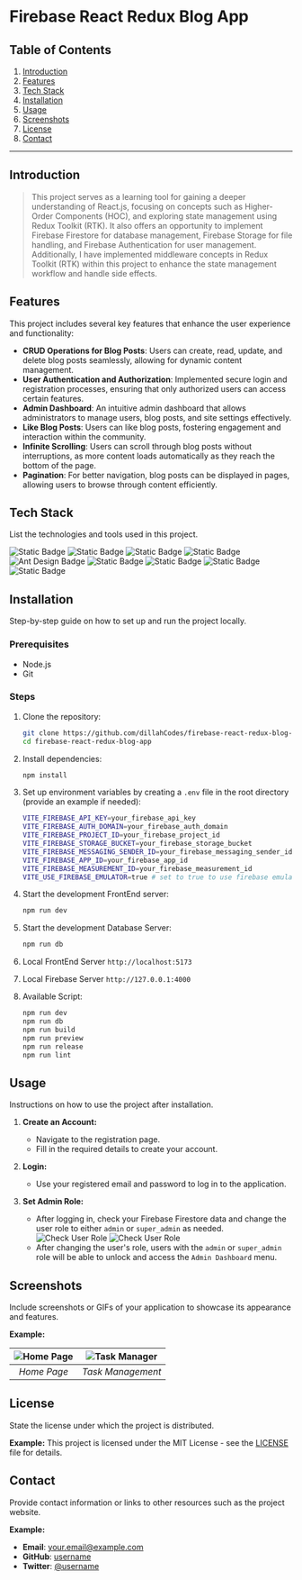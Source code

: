 # **Firebase React Redux Blog App**

## **Table of Contents**
1. [Introduction](#introduction)
2. [Features](#features)
3. [Tech Stack](#tech-stack)
4. [Installation](#installation)
5. [Usage](#usage)
6. [Screenshots](#screenshots)
7. [License](#license)
8. [Contact](#contact)

---

## **Introduction**
> This project serves as a learning tool for gaining a deeper understanding of React.js, focusing on concepts such as Higher-Order Components (HOC), and exploring state management using Redux Toolkit (RTK). It also offers an opportunity to implement Firebase Firestore for database management, Firebase Storage for file handling, and Firebase Authentication for user management.
Additionally, I have implemented middleware concepts in Redux Toolkit (RTK) within this project to enhance the state management workflow and handle side effects.


## **Features**
This project includes several key features that enhance the user experience and functionality:

- **CRUD Operations for Blog Posts**: Users can create, read, update, and delete blog posts seamlessly, allowing for dynamic content management.
- **User Authentication and Authorization**: Implemented secure login and registration processes, ensuring that only authorized users can access certain features.
- **Admin Dashboard**: An intuitive admin dashboard that allows administrators to manage users, blog posts, and site settings effectively.
- **Like Blog Posts**: Users can like blog posts, fostering engagement and interaction within the community.
- **Infinite Scrolling**: Users can scroll through blog posts without interruptions, as more content loads automatically as they reach the bottom of the page.
- **Pagination**: For better navigation, blog posts can be displayed in pages, allowing users to browse through content efficiently.


## **Tech Stack**
List the technologies and tools used in this project.  

![Static Badge](https://img.shields.io/badge/React-61DAFB?style=for-the-badge&logo=react&logoColor=61DAFB&labelColor=black) ![Static Badge](https://img.shields.io/badge/Node.js-8CC84B?style=for-the-badge&logo=nodedotjs&logoColor=8CC84B&labelColor=black) ![Static Badge](https://img.shields.io/badge/Redux%20Toolkit-764ABC?style=for-the-badge&logo=redux&logoColor=764ABC&labelColor=black)
 ![Static Badge](https://img.shields.io/badge/Firebase-DD2C00?style=for-the-badge&logo=firebase&logoColor=%23DD2C00&labelColor=black) ![Ant Design Badge](https://img.shields.io/badge/Ant%20Design-0170FE?style=for-the-badge&logo=antdesign&logoColor=white) ![Static Badge](https://img.shields.io/badge/React%20Router-CA4245?style=for-the-badge&logo=reactrouter&logoColor=CA4245&labelColor=black) ![Static Badge](https://img.shields.io/badge/tailwind%20css-%2306B6D4?style=for-the-badge&logo=tailwindcss&logoColor=%2306B6D4&labelColor=black) ![Static Badge](https://img.shields.io/badge/vite-%23F16728?style=for-the-badge&logo=vite&logoColor=%23F16728&labelColor=black) ![Static Badge](https://img.shields.io/badge/javascript-%23F7DF1E?style=for-the-badge&logo=javascript&logoColor=%23F7DF1E&labelColor=black)












## **Installation**
Step-by-step guide on how to set up and run the project locally.

### Prerequisites
- Node.js
- Git

### Steps

1. Clone the repository:
    ```bash
    git clone https://github.com/dillahCodes/firebase-react-redux-blog-app.git
    cd firebase-react-redux-blog-app
    ```

2. Install dependencies:
    ```bash
    npm install
    ```

3. Set up environment variables by creating a `.env` file in the root directory (provide an example if needed):
    ```bash
    VITE_FIREBASE_API_KEY=your_firebase_api_key
    VITE_FIREBASE_AUTH_DOMAIN=your_firebase_auth_domain
    VITE_FIREBASE_PROJECT_ID=your_firebase_project_id
    VITE_FIREBASE_STORAGE_BUCKET=your_firebase_storage_bucket
    VITE_FIREBASE_MESSAGING_SENDER_ID=your_firebase_messaging_sender_id
    VITE_FIREBASE_APP_ID=your_firebase_app_id
    VITE_FIREBASE_MEASUREMENT_ID=your_firebase_measurement_id
    VITE_USE_FIREBASE_EMULATOR=true # set to true to use firebase emulators or false to use in production
    ```

4. Start the development FrontEnd server:
    ```bash
    npm run dev
    ```
4. Start the development Database Server:
    ```bash
    npm run db
    ```

5. Local FrontEnd Server `http://localhost:5173`
6. Local Firebase Server `http://127.0.0.1:4000`
7. Available Script:
    ```bash
    npm run dev
    npm run db
    npm run build
    npm run preview
    npm run release
    npm run lint
    ```


## **Usage**
Instructions on how to use the project after installation.

1. **Create an Account:**
   - Navigate to the registration page.
   - Fill in the required details to create your account.

2. **Login:**
   - Use your registered email and password to log in to the application.

3. **Set Admin Role:**
   - After logging in, check your Firebase Firestore data and change the user role to either `admin` or `super_admin` as needed.
     ![Check User Role](https://via.placeholder.com/400x200) ![Check User Role](https://via.placeholder.com/400x200)
   - After changing the user's role, users with the `admin` or `super_admin` role will be able to unlock and access the `Admin Dashboard` menu.



## **Screenshots**
Include screenshots or GIFs of your application to showcase its appearance and features.

**Example:**

| ![Home Page](https://via.placeholder.com/400x200) | ![Task Manager](https://via.placeholder.com/400x200) |
|:--:|:--:|
| *Home Page* | *Task Management* |

## **License**
State the license under which the project is distributed.

**Example:**
This project is licensed under the MIT License - see the [LICENSE](LICENSE) file for details.

## **Contact**
Provide contact information or links to other resources such as the project website.

**Example:**
- **Email**: your.email@example.com
- **GitHub**: [username](https://github.com/username)
- **Twitter**: [@username](https://twitter.com/username)

